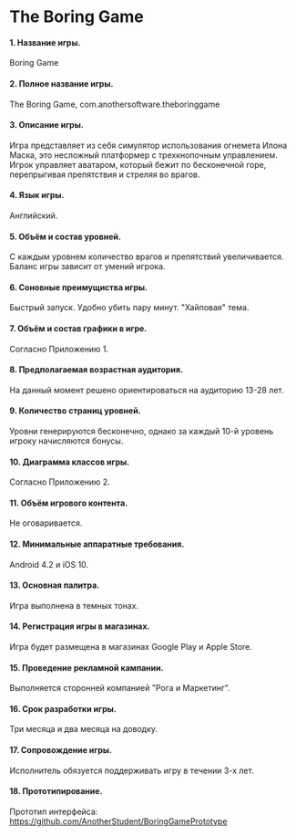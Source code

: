 # The Boring Game

#### 1. Название игры.

Boring Game

#### 2. Полное название игры.

The Boring Game, com.anothersoftware.theboringgame

#### 3. Описание игры.

Игра представляет из себя симулятор использования огнемета Илона Маска, это несложный платформер с трехкнопочным управлением.
Игрок управляет аватаром, который бежит по бесконечной горе, перепрыгивая препятствия и стреляя во врагов.

#### 4. Язык игры.

Английский.

#### 5. Объём и состав уровней.

С каждым уровнем количество врагов и препятствий увеличивается.
Баланс игры зависит от умений игрока.

#### 6. Соновные преимущиства игры.

Быстрый запуск.
Удобно убить пару минут.
"Хайповая" тема.

#### 7. Объём и состав графики в игре.

Согласно Приложению 1.

#### 8. Предполагаемая возрастная аудитория.

На данный момент решено ориентироваться на аудиторию 13-28 лет.

#### 9. Количество страниц уровней.

Уровни генерируются бесконечно, однако за каждый 10-й уровень игроку начисляются бонусы. 
  
#### 10. Диаграмма классов игры.

Согласно Приложению 2.

#### 11. Объём игрового контента. 

Не оговаривается.

#### 12. Минимальные аппаратные требования.

Android 4.2 и iOS 10.

#### 13. Основная палитра.

Игра выполнена в темных тонах. 

#### 14. Регистрация игры в магазинах. 

Игра будет размещена в магазинах Google Play и Apple Store.

#### 15. Проведение рекламной кампании.

Выполняется сторонней компанией "Рога и Маркетинг".

#### 16. Срок разработки игры. 

Три месяца и два месяца на доводку.

#### 17. Сопровождение игры.

Исполнитель обязуется поддерживать игру в течении 3-х лет.

#### 18. Прототипирование.

Прототип интерфейса: https://github.com/AnotherStudent/BoringGamePrototype
